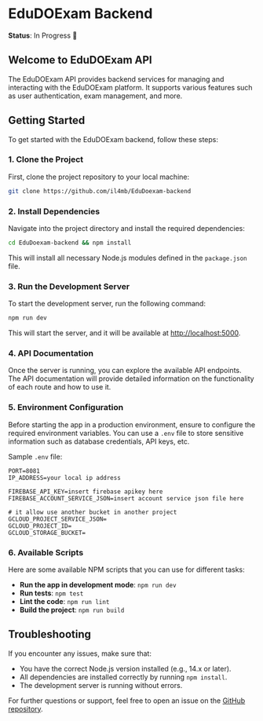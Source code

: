 # EduDOExam Backend
**Status**: In Progress 🚧

## Welcome to EduDOExam API

The EduDOExam API provides backend services for managing and interacting with the EduDOExam platform. It supports various features such as user authentication, exam management, and more.

## Getting Started

To get started with the EduDOExam backend, follow these steps:

### 1. Clone the Project

First, clone the project repository to your local machine:

```bash
git clone https://github.com/il4mb/EduDoexam-backend
```

### 2. Install Dependencies

Navigate into the project directory and install the required dependencies:

```bash
cd EduDoexam-backend && npm install
```

This will install all necessary Node.js modules defined in the `package.json` file.

### 3. Run the Development Server

To start the development server, run the following command:

```bash
npm run dev
```

This will start the server, and it will be available at [http://localhost:5000](http://localhost:5000).

### 4. API Documentation

Once the server is running, you can explore the available API endpoints. The API documentation will provide detailed information on the functionality of each route and how to use it.

### 5. Environment Configuration

Before starting the app in a production environment, ensure to configure the required environment variables. You can use a `.env` file to store sensitive information such as database credentials, API keys, etc.

Sample `.env` file:

```
PORT=8081
IP_ADDRESS=your local ip address

FIREBASE_API_KEY=insert firebase apikey here
FIREBASE_ACCOUNT_SERVICE_JSON=insert account service json file here

# it allow use another bucket in another project
GCLOUD_PROJECT_SERVICE_JSON=
GCLOUD_PROJECT_ID=
GCLOUD_STORAGE_BUCKET=
```

### 6. Available Scripts

Here are some available NPM scripts that you can use for different tasks:

- **Run the app in development mode**: `npm run dev`
- **Run tests**: `npm test`
- **Lint the code**: `npm run lint`
- **Build the project**: `npm run build`

## Troubleshooting

If you encounter any issues, make sure that:
- You have the correct Node.js version installed (e.g., 14.x or later).
- All dependencies are installed correctly by running `npm install`.
- The development server is running without errors.

For further questions or support, feel free to open an issue on the [GitHub repository](https://github.com/il4mb/EduDoexam-backend).